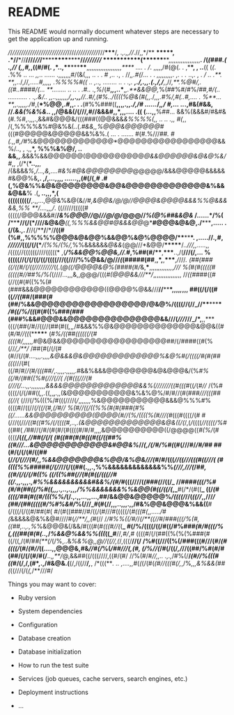 # README

This README would normally document whatever steps are necessary to get the
application up and running.

_/_/_/////////////////////////_////_//////////_///**\*\*\***/_, .,.,,//_.//,,\*/**
****\*\*******\*******\*\*******, .\*//**\*//**////_//_/**\*\*\*\***\*\*\*\***\*\*\*\***//_///////_
******\*\*\*\*******\*\*\*******\*\*\*\*******(****\*\*****\*\*****\*\*****,,,,,,,,,,,,,,,,,,**.
**/(_(###.( .,//_ _(,,#,_,((#/#(. ,\*..,**\*\***\*\*\***\*\***,_,,,,,,,,,,,,,,,,,,,\*\*\*\*
.... . /_. ,,,,,/#(@(. . ,\***\*, , ..**(( (_(_. .%%
.. ... _,,_.. ...... .,,,,,,,#/(&(,,, .. . . _# ,..
._, . //,_,.#(_/... . . _,,,,,,,,,. ,. . ._ ..,. , . _/ ..
.**. **,,.._/,//_,.....#,,,,, .%%%%#(( .. ,.., ........ .. . .,.
**,./,.,,.(.,/,/**,_,//_,**.%@#/,.((#..####/(... **..._..... .. .. . _.#..
_._,%_/(#**,_,_,..\***,_,.\*\*&&@@,_%(##%#/#%/##_,#/(.. ........... . _.,.&/..
,,.._,,,,,,,/**,,.,,**//..#/,(#%../((((%@&(#(,,._/_,,,.#%/,#(..#,.... _. _%**...
**,,._,,,,,_./_#,(**\*%@@,.#,,. . .**(#%%###((**,,,_,.,,./,/# ......_/,_,/ #,...
.._.,#&(#&&, //_.&&(%&%&_.. ,,/@&&(/(///,#//&&&#,,\*,,,.... .(( (...,,**%##...
&&%(&&&#/#&#&(#_.%_#,.,,,.,&&#&@@@&/(((###((@@&&&_&%%%%(,, .. .. .,, #(_,,
/(,%%%%&%#@&%&(..(._#&&,,%@@@&@@@@@@_#(((#@@@@@&@@@@@&&%&%.( ... . .......
#(#.%///_##. #(.,,#,/_#%&@@@@@@@@@@@@@\*@@@@@@@@@@@@@@@@@&&%/.., , .,,**\*,
%%%&%@/, .. &&,,**.&&&%&&@@@@@@(@@@@@@@@@@_@&&@@@@@@&@&@%&/#_,, ,(/\*(**\*..,,**,
/(&&&&_%,/...,&,....#&%#@&@@@@@@@@_@@@@@/&&&@@@@@&&&&&#&@@%&**,. ,/,_...,_,,,
......,,(#(/(,# .#(,%@&%%&@&@@@@@@@@&@@&@@@@@@@@@@@@@&%&&&@&&**% .(**, ..,,,\*,(
(((((((((/**,.,,...,@@&%&@(&/_/#,&@@&/@/@//@@@@&@@@@&&&%%@&&&&&,%% \*\*/....,,,/_.
((/////(((((#(((((/@@@&&&#/**/_&%@@@//_@/_//@/@/_@@@//_%(@%##&&@&_ /......\*/%(  
/**\*\***\*//(/(\*////&@&@**_((,%%%&&@@#@&&&@@_@\***#@@@&@&@,./**\*\*\***,..... .(/(&.,.
/**//(/\*\***/**/\*/**/((#(%#,,%%%%%@@@&@&@@%&&@@%&@%@@@@/\*\***\*\***\*. ,.....//_.,_#,
_//////_(((/(/(\***_/(%%/(%/,_%%&&&&&&_@&&_(@@///\*&@@/**\*\*\*\*\***/_..///,,_.....,,
/((((//((((((////(((((\* ,(**_/%&&@@%@@&,//._#,%##(#/\*\***,**\*\*\***..,/(**///(/,...
%(((((//(/(/((/((/((((///((////%%@&&/@///_(_(#####(##**,**,\*,**,**\*\*\***,_/_///_.
(##(###((/((#/(/((/////////_((.(_@((/@@@@&@%(####(#/_&,**\***,,,,,_,,,,,,,,_,_///
%(#(#(((((#(((((#//##%/%(_(////...,,,&,,@@@/(((_#(@@@&&///\*\*/_,_,_,,,,,,,,,,,,,,
//_((##_##((#(//((#(#((%%(#(###&&&@@@@@@@@@@@@((@@@@%@&&///**//**\*\***\*,,,,_,_,,,
##((/(/((#((_//((_##/(###(#(##/%&&@@@@@@@@@@@@@@@@@@/@&@%/((((//(//\_//\*\***\*\*\***\*
_/#((/%/((_(#(#((%###_(#_##(###%&&#@@@&&@@@@@@@@@@@@@@@&&///(_///_///\_/\*,**,,\***
(((/(##(/#//((//(##(#((_,_,_,_/#&&&%%@&@@@@@@@@@@@@@@&@@&((#(#_/#//((_(\*\***\*\***\*
(#_%/((##((((((/(#((((#/,,,,,,_#@&@&&@@@@@@@@@@@@@@@@@@##/(/####((#(%(//_/,/\*\*/_
/##(#(/(/(#(#//(/(#_....,,,.,,,,&@&&&@&@@@@@@@@@@@@@%&@%#(/((((/#(#(##(((_///(#(
((/#/#/_/(#/(((##/_,.,,,,.,,,,,.#&&%&&&@@@@@@@@&@&@@@&/(%_#%((/#/(##((%#(///(//(
_/(#(((///(#(///(/_...,,.,,,,,,,,&&&&@@@@@@@@@@@@@&&%(///////((#(((#_((_/_(#_//_
/(%#((((/(/(/##((_,,._((,,**,**.,,(&@@@@@@@@@@@&%&%@%/#/#//(#(##_#///(((##((//(_
(///(/%(((%/#(((////(_/_,_,,,,,,_%&@@@@@@@@@@@&&&@%%%#%((((#//((//_(/((/(#,(/#//
%(#//((/((%%(#(#(###(#%((/......&&@@@@@@@@@@(@@@@(#//(%/((((%(#///(#_(((#((((/(#
#(///((//_/((#((#%/(/((((#,..,.(&@@@@@@@@@@@@@&@&((/(_/,(_/_((((_//((((/%_#((##(
_/#_#//(/#/(#(#/(#((((#/#/#,,,,&@@@@@@@@@@((/@@@@((_#(%/_(#((((**/(_((,//##(/(/(
(#((##(#(#(((#((/((##%((#///...&@@@@@@@@@@@@&#@@&%_//_(,/(/#/%#(_(#(///#/_/#/##_
##(#/(/(/(#/((##(/_/(/(///(#/,,%&&@@@@@@@&%@@/&%@&///(#_/#/(((_//((///(((#((///(
(#((((%%#####(/(//_//(/((##(.,,.,%%&&&&&&&&&&&&&%%_(///,///(_/#_#,((#/(/(/(/#((%
((/((%##(//(#(#((/(((//#((/.,,.,,,.,#%%&&&&&&&&&&#&&%/(#/_#(((////(_(###(_//((/_
//####_(((/%#(#/#(##((/%#((,,,.,..,.,,,/%%&&&&&&&%%&@@(#((/((/(_,_**#(/\*/(#((**_
((/_(#((((/##(#((#/(((%%/_(/.,.,,...,,...,##/&&@@&@@@@@%_/((((/_//(_((//_,,///_/
(##/(##(((((#/%#%&#/_%(///_#(#(//,,,..,,,.,,/#&%@@&@@@&%&&((**#(/(((/(/((#/##(#(
#/(#((###//#/((/(#///#(((((/(_#(((#(_,_,...../#(_&&&&&@&%&@#////#(_//\*\*/,,(#_(//
/_/#%%((/#/_/_(/\*\*((//_#/#_##(((/%(#,((##,..,.,%_%&@@@&(/&&/#(((#(#_(((#//(_(**_
#(/%/((((/((/#((/#%###_(#/#(((/%(,(((##(#(#(..,_/_%&&@%&&%%(((_((_#**//_,#/_,_#_
((((#/(/(##((%(%(%###(#((/((,/(#/#_#(\*\*(/_(/%,..&_%&%_@,,_@//((//,(_/,(((/**//(/
/%#((///((%(/###(((#///(#/_(#((((/_(#/_(#//_((....,,@@@&,#&_//#(/_%(_/##///(,(#,
(/%//(_/#(/((/_,/_//((##/%#(#/#(##/(/(/(#/#(/**..,_,\*\*/_@,&&##((/(((////,((#/(#/
//%(#/#_//,,.. .,.,_/#%(/**/_(#//%(((#((_#/(/,/,(#\*,.,/#&@&.(**(/,/((//**/_,_**,
/\*(((**_. .. ,....,,_#(_(_(/(#(_(#//(((#(/,_,/%_,,,&%&&(##(_((///(/(_(,_/\*\*///#/

Things you may want to cover:

- Ruby version

- System dependencies

- Configuration

- Database creation

- Database initialization

- How to run the test suite

- Services (job queues, cache servers, search engines, etc.)

- Deployment instructions

- ...
